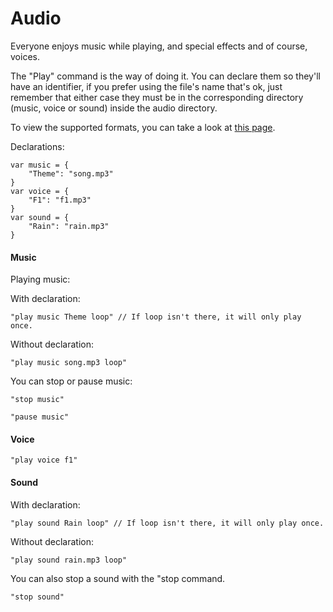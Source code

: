 # Audio

Everyone enjoys music while playing, and special effects and of course, voices.

The "Play" command is the way of doing it. You can declare them so they'll have an identifier, if you prefer using the file's name that's ok, just remember that either case they must be in the corresponding directory \(music, voice or sound\) inside the audio directory.

To view the supported formats, you can take a look at [this page](http://www.w3schools.com/html/html5_audio.asp).

Declarations:

```
var music = {
    "Theme": "song.mp3"
}
var voice = {
    "F1": "f1.mp3"
}
var sound = {
    "Rain": "rain.mp3"
}
```

#### Music

Playing music:

With declaration:

```
"play music Theme loop" // If loop isn't there, it will only play once.
```

Without declaration:

```
"play music song.mp3 loop"
```

You can stop or pause music:

```
"stop music"
```

```
"pause music"
```

#### Voice

```
"play voice f1"
```

#### Sound

With declaration:

```
"play sound Rain loop" // If loop isn't there, it will only play once.
```

Without declaration:

```
"play sound rain.mp3 loop"
```

You can also stop a sound with the "stop command.

```
"stop sound"
```

